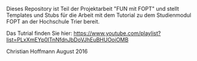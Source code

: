 Dieses Repository ist Teil der Projektarbeit "FUN mit FOPT" und stellt Templates und Stubs für die Arbeit mit dem Tutorial zu dem Studienmodul FOPT an der Hochschule Trier bereit.

Das Tutrial finden Sie hier: https://www.youtube.com/playlist?list=PLxXmEYp0ITnNfdnJbDoVJhEuBHUOoiOMB

Christian Hoffmann
August 2016